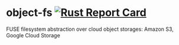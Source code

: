 # object-fs [![Rust Report Card](https://rust-reportcard.xuri.me/badge/github.com/phish3y/object-fs)](https://rust-reportcard.xuri.me/report/github.com/phish3y/object-fs)

FUSE filesystem abstraction over cloud object storages: Amazon S3, Google Cloud Storage
